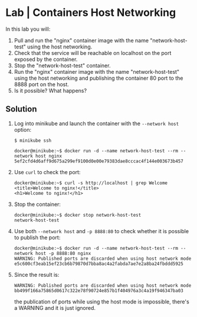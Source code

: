# Lab | Containers Host Networking

In this lab you will:

1. Pull and run the "nginx" container image with the name "network-host-test" using the host networking.
2. Check that the service will be reachable on localhost on the port exposed by the container.
3. Stop the "network-host-test" container.
4. Run the "nginx" container image with the name "network-host-test" using the host networking and publishing the container 80 port to the 8888 port on the host.
5. Is it possible? What happens?

## Solution

1. Log into minikube and launch the container with the `--network host` option:

   ``` console
   $ minikube ssh

   docker@minikube:~$ docker run -d --name network-host-test --rm --network host nginx
   5ef2cfd4d6aff9d675a299ef9100d0e00e79383dae8cccac4f144e003673b457
   ```

2. Use `curl` to check the port:

   ``` console
   docker@minikube:~$ curl -s http://localhost | grep Welcome
   <title>Welcome to nginx!</title>
   <h1>Welcome to nginx!</h1>
   ```

3. Stop the container:

   ``` console
   docker@minikube:~$ docker stop network-host-test
   network-host-test
   ```

4. Use both `--network host` and `-p 8888:80` to check whether it is possible to publish the port:

   ``` console
   docker@minikube:~$ docker run -d --name network-host-test --rm --network host -p 8888:80 nginx
   WARNING: Published ports are discarded when using host network mode
   e5c600cf3eab15ef23cb6b79870d7bba8ac4a2fabda7ae7e2a8ba24fbddd5925
   ```

5. Since the result is:

   ``` console
   WARNING: Published ports are discarded when using host network mode
   bb499f166a75865d0617c322e78f90724e857b1f404976a3c4a19f946347ba03
   ```

   the publication of ports while using the host mode is impossible, there's a WARNING and it is just ignored.
